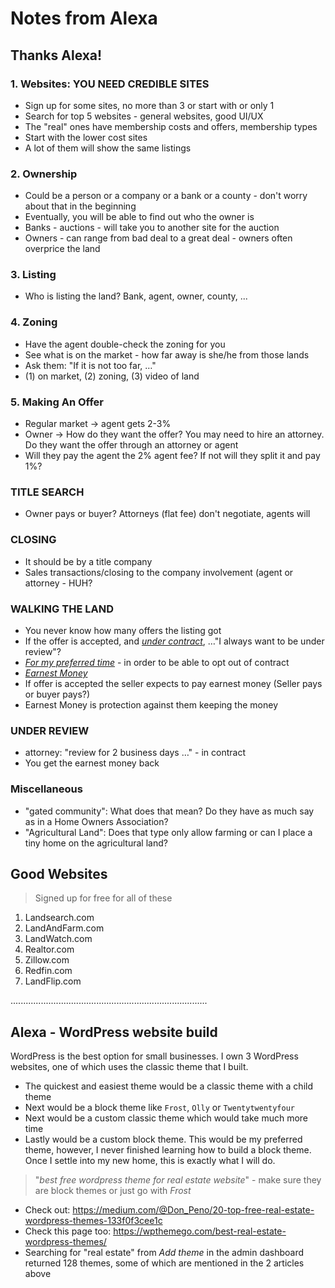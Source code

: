 # Notes from Alexa

## Thanks Alexa!

### 1. Websites: YOU NEED CREDIBLE SITES

- Sign up for some sites, no more than 3 or start with or only 1
- Search for top 5 websites - general websites, good UI/UX
- The "real" ones have membership costs and offers, membership types
- Start with the lower cost sites
- A lot of them will show the same listings

### 2. Ownership

- Could be a person or a company or a bank or a county - don't worry about that in the beginning
- Eventually, you will be able to find out who the owner is
- Banks - auctions - will take you to another site for the auction
- Owners - can range from bad deal to a great deal - owners often overprice the land

### 3. Listing

- Who is listing the land? Bank, agent, owner, county, ...

### 4. Zoning

- Have the agent double-check the zoning for you
- See what is on the market - how far away is she/he from those lands
- Ask them: "If it is not too far, …"
- (1) on market, (2) zoning, (3) video of land

### 5. Making An Offer

- Regular market -> agent gets 2-3%
- Owner -> How do they want the offer? You may need to hire an attorney. Do they want the offer through an attorney or agent
- Will they pay the agent the 2% agent fee? If not will they split it and pay 1%?

### TITLE SEARCH

- Owner pays or buyer? Attorneys (flat fee) don't negotiate, agents will

### CLOSING

- It should be by a title company
- Sales transactions/closing to the company involvement (agent or attorney - HUH?

### WALKING THE LAND

- You never know how many offers the listing got
- If the offer is accepted, and <em><ins>under contract</ins></em>, …"I always want to be under review"?
- <em><ins>For my preferred time</ins></em> - in order to be able to opt out of contract
- <em><ins>Earnest Money</ins></em>
- If offer is accepted the seller expects to pay earnest money (Seller pays or buyer pays?)
- Earnest Money is protection against them keeping the money

### UNDER REVIEW

- attorney: "review for 2 business days …" - in contract
- You get the earnest money back

### Miscellaneous

- "gated community": What does that mean? Do they have as much say as in a Home Owners Association?
- "Agricultural Land": Does that type only allow farming or can I place a tiny home on the agricultural land?

## Good Websites

> Signed up for free for all of these

1. Landsearch.com
2. LandAndFarm.com
3. LandWatch.com
4. Realtor.com
5. Zillow.com
6. Redfin.com
7. LandFlip.com

..............................................................................

## Alexa - WordPress website build

WordPress is the best option for small businesses. I own 3 WordPress websites, one of which uses the classic theme that I built.

- The quickest and easiest theme would be a classic theme with a child theme
- Next would be a block theme like `Frost`, `Olly` or `Twentytwentyfour`
- Next would be a custom classic theme which would take much more time
- Lastly would be a custom block theme. This would be my preferred theme, however, I never finished learning how to build a block theme. Once I settle into my new home, this is exactly what I will do.

> "_best free wordpress theme for real estate website_" - make sure they are block themes or just go with _Frost_

- Check out: https://medium.com/@Don_Peno/20-top-free-real-estate-wordpress-themes-133f0f3cee1c
- Check this page too: https://wpthemego.com/best-real-estate-wordpress-themes/
- Searching for "real estate" from _Add theme_ in the admin dashboard returned 128 themes, some of which are mentioned in the 2 articles above
